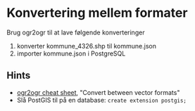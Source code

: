 # Konvertering mellem formater

Brug ogr2ogr til at lave følgende konverteringer

1. konverter kommune_4326.shp til kommune.json
2. importer kommune.json i PostgreSQL

## Hints

* [ogr2ogr cheat sheet](https://github.com/dwtkns/gdal-cheat-sheet), "Convert between vector formats"
* Slå PostGIS til på en database: `create extension postgis;`